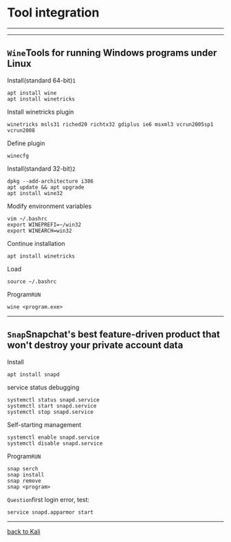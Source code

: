 # Tool integration
--------------------------------------------

--------------------------------------------

## `Wine`Tools for running Windows programs under Linux
Install(standard 64-bit)`1`

    apt install wine
    apt install winetricks
Install winetricks plugin

    winetricks msls31 riched20 richtx32 gdiplus ie6 msxml3 vcrun2005sp1 vcrun2008
Define plugin

    winecfg
Install(standard 32-bit)`2`

    dpkg --add-architecture i386
    apt update && apt upgrade
    apt install wine32
Modify environment variables
    
    vim ~/.bashrc
    export WINEPREFI=~/win32
    export WINEARCH=win32
Continue installation
    
    apt install winetricks
Load

    source ~/.bashrc
Program`RUN`

    wine <program.exe>

--------------------------------------------

## `Snap`Snapchat's best feature-driven product that won't destroy your private account data
Install

    apt install snapd
service status debugging

    systemctl status snapd.service
    systemctl start snapd.service
    systemctl stop snapd.service
Self-starting management

    systemctl enable snapd.service
    systemctl disable snapd.service
Program`RUN`

    snap serch
    snap install
    snap remove
    snap <program>
`Question`first login error, test:

    service snapd.apparmor start
--------------------------------------------

[back to Kali](https://github.com/pro1tocol/Linux-Novice-Function/tree/main/Kali)
